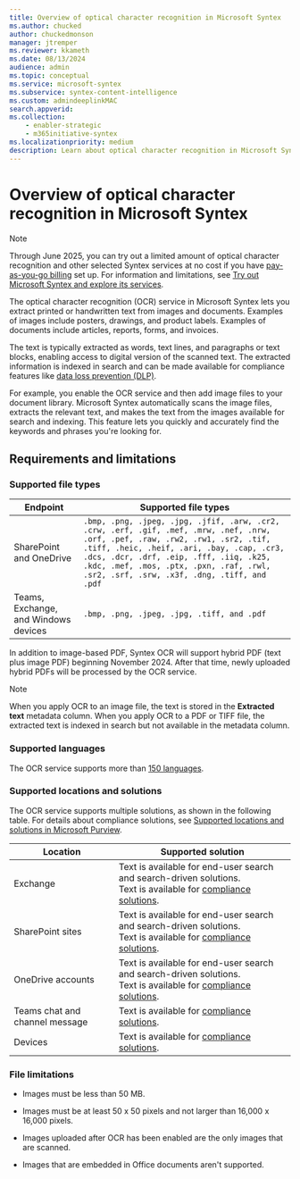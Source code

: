 ```yaml
---
title: Overview of optical character recognition in Microsoft Syntex
ms.author: chucked
author: chuckedmonson
manager: jtremper
ms.reviewer: kkameth
ms.date: 08/13/2024
audience: admin
ms.topic: conceptual
ms.service: microsoft-syntex
ms.subservice: syntex-content-intelligence
ms.custom: admindeeplinkMAC
search.appverid: 
ms.collection: 
    - enabler-strategic
    - m365initiative-syntex
ms.localizationpriority: medium
description: Learn about optical character recognition in Microsoft Syntex.
---
```


# Overview of optical character recognition in Microsoft Syntex

> [!NOTE]
> Through June 2025, you can try out a limited amount of optical character recognition and other selected Syntex services at no cost if you have [pay-as-you-go billing](syntex-azure-billing.md) set up. For information and limitations, see [Try out Microsoft Syntex and explore its services](promo-syntex.md).

The optical character recognition (OCR) service in Microsoft Syntex lets you extract printed or handwritten text from images and documents. Examples of images include posters, drawings, and product labels. Examples of documents include articles, reports, forms, and invoices.

The text is typically extracted as words, text lines, and paragraphs or text blocks, enabling access to digital version of the scanned text. The extracted information is indexed in search and can be made available for compliance features like [data loss prevention (DLP)](../compliance/dlp-learn-about-dlp.md).

For example, you enable the OCR service and then add image files to your document library. Microsoft Syntex automatically scans the image files, extracts the relevant text, and makes the text from the images available for search and indexing. This feature lets you quickly and accurately find the keywords and phrases you're looking for.

## Requirements and limitations

### Supported file types

|Endpoint  |Supported file types  |
|---------|---------|
|SharePoint and OneDrive     |`.bmp, .png, .jpeg, .jpg, .jfif, .arw, .cr2, .crw, .erf, .gif, .mef, .mrw, .nef, .nrw, .orf, .pef, .raw, .rw2, .rw1, .sr2, .tif, .tiff, .heic, .heif, .ari, .bay, .cap, .cr3, .dcs, .dcr, .drf, .eip, .fff, .iiq, .k25, .kdc, .mef, .mos, .ptx, .pxn, .raf, .rwl, .sr2, .srf, .srw, .x3f, .dng, .tiff, and .pdf`  |
|Teams, Exchange, and Windows devices     |`.bmp, .png, .jpeg, .jpg, .tiff, and .pdf`   |

In addition to image-based PDF, Syntex OCR will support hybrid PDF (text plus image PDF) beginning November 2024. After that time, newly uploaded hybrid PDFs will be processed by the OCR service.

> [!NOTE]
> When you apply OCR to an image file, the text is stored in the **Extracted text** metadata column. When you apply OCR to a PDF or TIFF file, the extracted text is indexed in search but not available in the metadata column.

### Supported languages

The OCR service supports more than [150 languages](/azure/cognitive-services/language-support).

### Supported locations and solutions

The OCR service supports multiple solutions, as shown in the following table. For details about compliance solutions, see [Supported locations and solutions in Microsoft Purview](/purview/ocr-learn-about#supported-locations-and-solutions).

|Location    |Supported solution  |
|---------|---------|
|Exchange           |Text is available for end-user search and search-driven solutions.<br>Text is available for [compliance solutions](/purview/ocr-learn-about#supported-locations-and-solutions). |
|SharePoint sites   |Text is available for end-user search and search-driven solutions.<br>Text is available for [compliance solutions](/en-us/purview/ocr-learn-about#supported-locations-and-solutions). |
|OneDrive accounts  |Text is available for end-user search and search-driven solutions.<br>Text is available for [compliance solutions](/purview/ocr-learn-about#supported-locations-and-solutions). |
|Teams chat and channel message  |Text is available for [compliance solutions](/purview/ocr-learn-about#supported-locations-and-solutions). |
|Devices            | Text is available for [compliance solutions](/purview/ocr-learn-about#supported-locations-and-solutions).    |

### File limitations

- Images must be less than 50 MB.

- Images must be at least 50 x 50 pixels and not larger than 16,000 x 16,000 pixels.

- Images uploaded after OCR has been enabled are the only images that are scanned.

- Images that are embedded in Office documents aren't supported.

